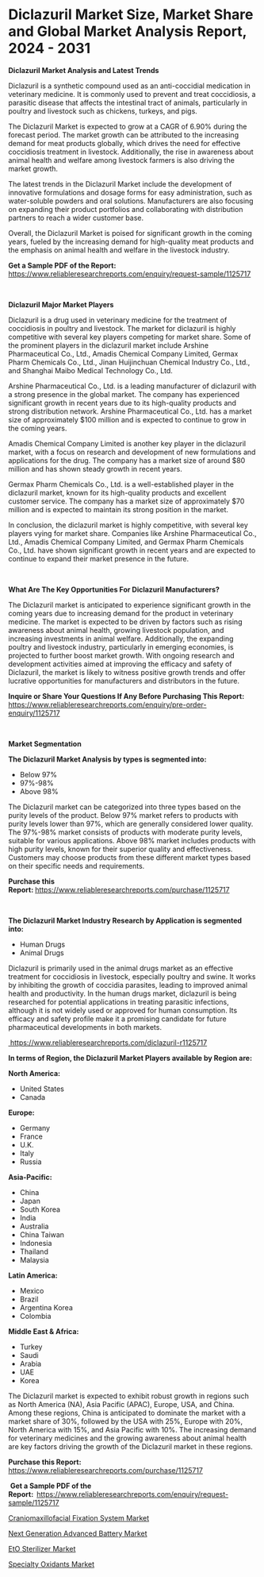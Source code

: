 <p><h1>Diclazuril Market Size, Market Share and Global Market Analysis Report, 2024 - 2031</h1></p><p><strong>Diclazuril Market Analysis and Latest Trends</strong></p>
<p><p>Diclazuril is a synthetic compound used as an anti-coccidial medication in veterinary medicine. It is commonly used to prevent and treat coccidiosis, a parasitic disease that affects the intestinal tract of animals, particularly in poultry and livestock such as chickens, turkeys, and pigs.</p><p>The Diclazuril Market is expected to grow at a CAGR of 6.90% during the forecast period. The market growth can be attributed to the increasing demand for meat products globally, which drives the need for effective coccidiosis treatment in livestock. Additionally, the rise in awareness about animal health and welfare among livestock farmers is also driving the market growth.</p><p>The latest trends in the Diclazuril Market include the development of innovative formulations and dosage forms for easy administration, such as water-soluble powders and oral solutions. Manufacturers are also focusing on expanding their product portfolios and collaborating with distribution partners to reach a wider customer base.</p><p>Overall, the Diclazuril Market is poised for significant growth in the coming years, fueled by the increasing demand for high-quality meat products and the emphasis on animal health and welfare in the livestock industry.</p></p>
<p><strong>Get a Sample PDF of the Report:&nbsp;</strong> <a href="https://www.reliableresearchreports.com/enquiry/request-sample/1125717">https://www.reliableresearchreports.com/enquiry/request-sample/1125717</a></p>
<p>&nbsp;</p>
<p><strong>Diclazuril Major Market Players</strong></p>
<p><p>Diclazuril is a drug used in veterinary medicine for the treatment of coccidiosis in poultry and livestock. The market for diclazuril is highly competitive with several key players competing for market share. Some of the prominent players in the diclazuril market include Arshine Pharmaceutical Co., Ltd., Amadis Chemical Company Limited, Germax Pharm Chemicals Co., Ltd., Jinan Huijinchuan Chemical Industry Co., Ltd., and Shanghai Maibo Medical Technology Co., Ltd.</p><p>Arshine Pharmaceutical Co., Ltd. is a leading manufacturer of diclazuril with a strong presence in the global market. The company has experienced significant growth in recent years due to its high-quality products and strong distribution network. Arshine Pharmaceutical Co., Ltd. has a market size of approximately $100 million and is expected to continue to grow in the coming years.</p><p>Amadis Chemical Company Limited is another key player in the diclazuril market, with a focus on research and development of new formulations and applications for the drug. The company has a market size of around $80 million and has shown steady growth in recent years.</p><p>Germax Pharm Chemicals Co., Ltd. is a well-established player in the diclazuril market, known for its high-quality products and excellent customer service. The company has a market size of approximately $70 million and is expected to maintain its strong position in the market.</p><p>In conclusion, the diclazuril market is highly competitive, with several key players vying for market share. Companies like Arshine Pharmaceutical Co., Ltd., Amadis Chemical Company Limited, and Germax Pharm Chemicals Co., Ltd. have shown significant growth in recent years and are expected to continue to expand their market presence in the future.</p></p>
<p>&nbsp;</p>
<p><strong>What Are The Key Opportunities For Diclazuril Manufacturers?</strong></p>
<p><p>The Diclazuril market is anticipated to experience significant growth in the coming years due to increasing demand for the product in veterinary medicine. The market is expected to be driven by factors such as rising awareness about animal health, growing livestock population, and increasing investments in animal welfare. Additionally, the expanding poultry and livestock industry, particularly in emerging economies, is projected to further boost market growth. With ongoing research and development activities aimed at improving the efficacy and safety of Diclazuril, the market is likely to witness positive growth trends and offer lucrative opportunities for manufacturers and distributors in the future.</p></p>
<p><strong>Inquire or Share Your Questions If Any Before Purchasing This Report:</strong> <a href="https://www.reliableresearchreports.com/enquiry/pre-order-enquiry/1125717">https://www.reliableresearchreports.com/enquiry/pre-order-enquiry/1125717</a></p>
<p>&nbsp;</p>
<p><strong>Market Segmentation</strong></p>
<p><strong>The Diclazuril Market Analysis by types is segmented into:</strong></p>
<p><ul><li>Below 97%</li><li>97%-98%</li><li>Above 98%</li></ul></p>
<p><p>The Diclazuril market can be categorized into three types based on the purity levels of the product. Below 97% market refers to products with purity levels lower than 97%, which are generally considered lower quality. The 97%-98% market consists of products with moderate purity levels, suitable for various applications. Above 98% market includes products with high purity levels, known for their superior quality and effectiveness. Customers may choose products from these different market types based on their specific needs and requirements.</p></p>
<p><strong>Purchase this Report:&nbsp;</strong><a href="https://www.reliableresearchreports.com/purchase/1125717">https://www.reliableresearchreports.com/purchase/1125717</a></p>
<p>&nbsp;</p>
<p><strong>The Diclazuril Market Industry Research by Application is segmented into:</strong></p>
<p><ul><li>Human Drugs</li><li>Animal Drugs</li></ul></p>
<p><p>Diclazuril is primarily used in the animal drugs market as an effective treatment for coccidiosis in livestock, especially poultry and swine. It works by inhibiting the growth of coccidia parasites, leading to improved animal health and productivity. In the human drugs market, diclazuril is being researched for potential applications in treating parasitic infections, although it is not widely used or approved for human consumption. Its efficacy and safety profile make it a promising candidate for future pharmaceutical developments in both markets.</p></p>
<p><a href="https://www.reliableresearchreports.com/diclazuril-r1125717">&nbsp;https://www.reliableresearchreports.com/diclazuril-r1125717</a></p>
<p><strong>In terms of Region, the Diclazuril Market Players available by Region are:</strong></p>
<p>
    <p> <strong> North America: </strong>
        <ul>
            <li>United States</li>
            <li>Canada</li>
        </ul>
        </p> 
    <p> <strong> Europe: </strong>
        <ul>
            <li>Germany</li>
            <li>France</li>
            <li>U.K.</li>
            <li>Italy</li>
            <li>Russia</li>
        </ul>
        </p> 
    <p> <strong> Asia-Pacific: </strong>
        <ul>
            <li>China</li>
            <li>Japan</li>
            <li>South Korea</li>
            <li>India</li>
            <li>Australia</li>
            <li>China Taiwan</li>
            <li>Indonesia</li>
            <li>Thailand</li>
            <li>Malaysia</li>
        </ul>
        </p> 
    <p> <strong> Latin America: </strong>
        <ul>
            <li>Mexico</li>
            <li>Brazil</li>
            <li>Argentina Korea</li>
            <li>Colombia</li>
        </ul>
        </p> 
    <p> <strong> Middle East & Africa: </strong>
        <ul>
            <li>Turkey</li>
            <li>Saudi</li>
            <li>Arabia</li>
            <li>UAE</li>
            <li>Korea</li>
        </ul>
    </p>
    </p>
<p><p>The Diclazuril market is expected to exhibit robust growth in regions such as North America (NA), Asia Pacific (APAC), Europe, USA, and China. Among these regions, China is anticipated to dominate the market with a market share of 30%, followed by the USA with 25%, Europe with 20%, North America with 15%, and Asia Pacific with 10%. The increasing demand for veterinary medicines and the growing awareness about animal health are key factors driving the growth of the Diclazuril market in these regions.</p></p>
<p><strong>Purchase this Report: </strong><a href="https://www.reliableresearchreports.com/purchase/1125717">https://www.reliableresearchreports.com/purchase/1125717</a></p>
<p>&nbsp;<strong>Get a Sample PDF of the Report:&nbsp;&nbsp;</strong><a href="https://www.reliableresearchreports.com/enquiry/request-sample/1125717">https://www.reliableresearchreports.com/enquiry/request-sample/1125717</a></p>
<p><strong></strong></p>
<p><p><a href="https://github.com/nathandecarvalho/Market-Research-Report-List-4/blob/main/craniomaxillofacial-fixation-system-market.md">Craniomaxillofacial Fixation System Market</a></p><p><a href="https://github.com/amapolalg/Market-Research-Report-List-1/blob/main/next-generation-advanced-battery-market.md">Next Generation Advanced Battery Market</a></p><p><a href="https://medium.com/@emma.white454357/eto-sterilizer-market-trends-a-detailed-study-of-its-market-segmentation-and-analyzing-the-593d57fd2e1d">EtO Sterilizer Market</a></p><p><a href="https://medium.com/@bernadette.james576/future-trends-in-global-specialty-oxidants-market-market-insights-and-analysis-from-2024-to-2031-88994b90187d">Specialty Oxidants Market</a></p></p>